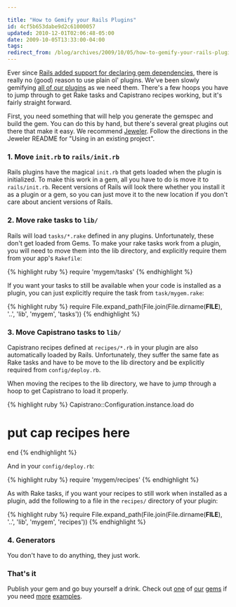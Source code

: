```yaml
---

title: "How to Gemify your Rails Plugins"
id: 4cf5b653dabe9d2c61000057
updated: 2010-12-01T02:06:48-05:00
date: 2009-10-05T13:33:00-04:00
tags:
redirect_from: /blog/archives/2009/10/05/how-to-gemify-your-rails-plugins/
---
```


Ever since [Rails added support for declaring gem dependencies](http://ryandaigle.com/articles/2008/4/1/what-s-new-in-edge-rails-gem-dependencies), there is really no (good) reason to use plain ol' plugins. We've been slowly gemifying [all of our plugins](http://github.com/collectiveidea) as we need them. There's a few hoops you have to jump through to get Rake tasks and Capistrano recipes working, but it's fairly straight forward.

First, you need something that will help you generate the gemspec and build the gem. You can do this by hand, but there's several great plugins out there that make it easy. We recommend [Jeweler](http://github.com/technicalpickles/jeweler). Follow the directions in the Jeweler README for "Using in an existing project".

### 1. Move `init.rb` to `rails/init.rb`

Rails plugins have the magical `init.rb` that gets loaded when the plugin is initialized. To make this work in a gem, all you have to do is move it to `rails/init.rb`. Recent versions of Rails will look there whether you install it as a plugin or a gem, so you can just move it to the new location if you don't care about ancient versions of Rails.

### 2. Move rake tasks to `lib/`

Rails will load `tasks/*.rake` defined in any plugins. Unfortunately, these don't get loaded from Gems. To make your rake tasks work from a plugin, you will need to move them into the lib directory, and explicitly require them from your app's `Rakefile`:

{% highlight ruby %}
require 'mygem/tasks'
{% endhighlight %}

If you want your tasks to still be available when your code is installed as a plugin, you can just explicitly require the task from `task/mygem.rake`:

{% highlight ruby %}
require File.expand_path(File.join(File.dirname(__FILE__), '..', 'lib', 'mygem', 'tasks'))
{% endhighlight %}

### 3. Move Capistrano tasks to `lib/`

Capistrano recipes defined at `recipes/*.rb` in your plugin are also automatically loaded by Rails. Unfortunately, they suffer the same fate as Rake tasks and have to be move to the lib directory and be explicitly required from `config/deploy.rb`.

When moving the recipes to the lib directory, we have to jump through a hoop to get Capistrano to load it properly.

{% highlight ruby %}
Capistrano::Configuration.instance.load do
  # put cap recipes here
end
{% endhighlight %}

And in your `config/deploy.rb`:

{% highlight ruby %}
require 'mygem/recipes'
{% endhighlight %}

As with Rake tasks, if you want your recipes to still work when installed as a plugin, add the following to a file in the `recipes/` directory of your plugin:

{% highlight ruby %}
require File.expand_path(File.join(File.dirname(__FILE__), '..', 'lib', 'mygem', 'recipes'))
{% endhighlight %}

### 4. Generators

You don't have to do anything, they just work.

### That's it

Publish your gem and go buy yourself a drink. Check out [one](http://github.com/collectiveidea/awesome_nested_set) of [our](http://github.com/collectiveidea/delayed_job) [gems](http://github.com/collectiveidea/deploy_and_deliver) if you need [more](http://github.com/collectiveidea/acts_as_audited) [examples](http://github.com/collectiveidea/no-peeping-toms).
